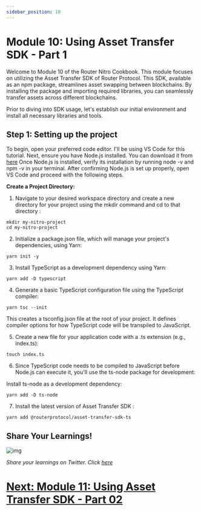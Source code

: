 ```yaml
---
sidebar_position: 10
---
```


# Module 10: Using Asset Transfer SDK - Part 1

Welcome to Module 10 of the Router Nitro Cookbook. This module focuses on utilizing the Asset Transfer SDK of Router Protocol. This SDK, available as an npm package, streamlines asset swapping between blockchains. By installing the package and importing required libraries, you can seamlessly transfer assets across different blockchains.

Prior to diving into SDK usage, let's establish our initial environment and install all necessary libraries and tools.

## Step 1: Setting up the project

To begin, open your preferred code editor. I'll be using VS Code for this tutorial. Next, ensure you have Node.js installed. You can download it from [here](https://nodejs.org/en/download.)
Once Node.js is installed, verify its installation by running node -v and npm -v in your terminal. After confirming Node.js is set up properly, open VS Code and proceed with the following steps.

**Create a Project Directory:**

1. Navigate to your desired workspace directory and create a new directory for your project using the mkdir command and cd to that directory :

```
mkdir my-nitro-project
cd my-nitro-project
```

2. Initialize a package.json file, which will manage your project's dependencies, using Yarn:

```
yarn init -y
```

3. Install TypeScript as a development dependency using Yarn:

```
yarn add -D typescript
```

4. Generate a basic TypeScript configuration file using the TypeScript compiler:

```
yarn tsc --init
```

This creates a tsconfig.json file at the root of your project. It defines compiler options for how TypeScript code will be transpiled to JavaScript.

5. Create a new file for your application code with a .ts extension (e.g., index.ts):

```
touch index.ts
```

6. Since TypeScript code needs to be compiled to JavaScript before Node.js can execute it, you'll use the ts-node package for development:

Install ts-node as a development dependency:

```
yarn add -D ts-node
```

7. Install the latest version of Asset Transfer SDK :

```
yarn add @routerprotocol/asset-transfer-sdk-ts
```

## Share Your Learnings!

![img](https://github.com/router-resources/Router-Nitro-CookBook/assets/124175970/23258532-0dfa-407e-b695-2ed2eb39d1bc)

_Share your learnings on Twitter. Click [here](https://clicktotweet.com/1Jp38)_

# [ Next: Module 11: Using Asset Transfer SDK - Part 02 ](Module11.md)

